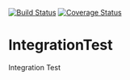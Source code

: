 [![Build Status](https://travis-ci.org/rodbate/IntegrationTest.svg?branch=master)](https://travis-ci.org/rodbate/IntegrationTest)    [![Coverage Status](https://coveralls.io/repos/github/rodbate/IntegrationTest/badge.svg?branch=master)](https://coveralls.io/github/rodbate/IntegrationTest?branch=master)
# IntegrationTest
Integration  Test
